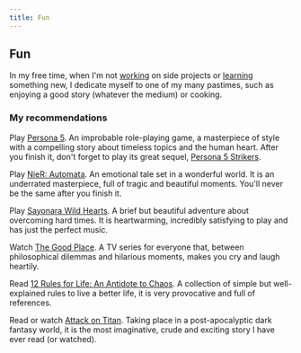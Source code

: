 ```yaml
---
title: Fun
---
```


## Fun

In my free time, when I'm not [working](/work) on side projects or
[learning](/education) something new, I dedicate myself to one of my many
pastimes, such as enjoying a good story (whatever the medium) or cooking.

### My recommendations

Play [Persona 5][p5]. An improbable role-playing game, a masterpiece of style
with a compelling story about timeless topics and the human heart. After you
finish it, don't forget to play its great sequel, [Persona 5 Strikers][p5s].

Play [NieR: Automata][automata]. An emotional tale set in a wonderful world.
It is an underrated masterpiece, full of tragic and beautiful moments. You'll
never be the same after you finish it.

Play [Sayonara Wild Hearts][sayonara]. A brief but beautiful adventure about
overcoming hard times. It is heartwarming, incredibly satisfying to play and
has just the perfect music.

Watch [The Good Place][the_good_place]. A TV series for everyone that, between
philosophical dilemmas and hilarious moments, makes you cry and laugh heartily.

Read [12 Rules for Life: An Antidote to Chaos][12_rules]. A collection of simple
but well-explained rules to live a better life, it is very provocative and
full of references.

Read or watch [Attack on Titan][aot]. Taking place in a post-apocalyptic dark
fantasy world, it is the most imaginative, crude and exciting story I have ever
read (or watched).

[p5]: https://www.youtube.com/watch?v=QnDzJ9KzuV4
[p5s]: https://www.youtube.com/watch?v=KH0-THtNjTE
[automata]: https://www.youtube.com/watch?v=wJxNhJ8fjFk
[sayonara]: https://www.youtube.com/watch?v=F-RyxYcxSQ4
[the_good_place]: https://www.youtube.com/watch?v=2AWeLR-EKAg
[12_rules]: https://www.jordanbpeterson.com/12-rules-for-life/
[aot]: https://www.youtube.com/watch?v=MGRm4IzK1SQ
